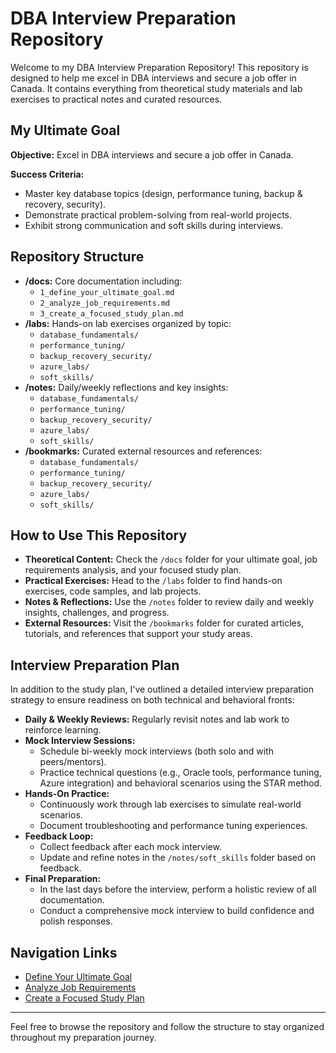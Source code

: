 # DBA Interview Preparation Repository

Welcome to my DBA Interview Preparation Repository! This repository is designed to help me excel in DBA interviews and secure a job offer in Canada. It contains everything from theoretical study materials and lab exercises to practical notes and curated resources.

## My Ultimate Goal
**Objective:** Excel in DBA interviews and secure a job offer in Canada.

**Success Criteria:**
- Master key database topics (design, performance tuning, backup & recovery, security).
- Demonstrate practical problem-solving from real-world projects.
- Exhibit strong communication and soft skills during interviews.

## Repository Structure
- **/docs:** Core documentation including:
  - `1_define_your_ultimate_goal.md`
  - `2_analyze_job_requirements.md`
  - `3_create_a_focused_study_plan.md`
- **/labs:** Hands-on lab exercises organized by topic:
  - `database_fundamentals/`
  - `performance_tuning/`
  - `backup_recovery_security/`
  - `azure_labs/`
  - `soft_skills/`
- **/notes:** Daily/weekly reflections and key insights:
  - `database_fundamentals/`
  - `performance_tuning/`
  - `backup_recovery_security/`
  - `azure_labs/`
  - `soft_skills/`
- **/bookmarks:** Curated external resources and references:
  - `database_fundamentals/`
  - `performance_tuning/`
  - `backup_recovery_security/`
  - `azure_labs/`
  - `soft_skills/`

## How to Use This Repository
- **Theoretical Content:** Check the `/docs` folder for your ultimate goal, job requirements analysis, and your focused study plan.
- **Practical Exercises:** Head to the `/labs` folder to find hands-on exercises, code samples, and lab projects.
- **Notes & Reflections:** Use the `/notes` folder to review daily and weekly insights, challenges, and progress.
- **External Resources:** Visit the `/bookmarks` folder for curated articles, tutorials, and references that support your study areas.

## Interview Preparation Plan
In addition to the study plan, I've outlined a detailed interview preparation strategy to ensure readiness on both technical and behavioral fronts:

- **Daily & Weekly Reviews:** Regularly revisit notes and lab work to reinforce learning.
- **Mock Interview Sessions:** 
  - Schedule bi-weekly mock interviews (both solo and with peers/mentors).
  - Practice technical questions (e.g., Oracle tools, performance tuning, Azure integration) and behavioral scenarios using the STAR method.
- **Hands-On Practice:** 
  - Continuously work through lab exercises to simulate real-world scenarios.
  - Document troubleshooting and performance tuning experiences.
- **Feedback Loop:** 
  - Collect feedback after each mock interview.
  - Update and refine notes in the `/notes/soft_skills` folder based on feedback.
- **Final Preparation:** 
  - In the last days before the interview, perform a holistic review of all documentation.
  - Conduct a comprehensive mock interview to build confidence and polish responses.

## Navigation Links
- [Define Your Ultimate Goal](./docs/1_define_your_ultimate_goal.md)
- [Analyze Job Requirements](./docs/2_analyze_job_requirements.md)
- [Create a Focused Study Plan](./docs/3_create_a_focused_study_plan.md)

---

Feel free to browse the repository and follow the structure to stay organized throughout my preparation journey.

